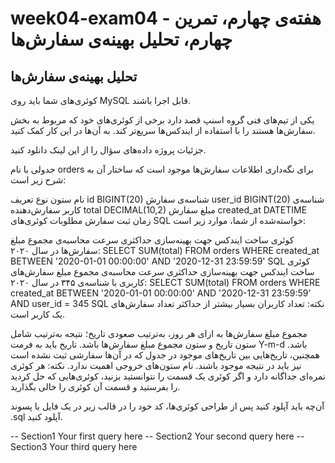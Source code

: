 # week04-exam04 - هفته‌ی چهارم، تمرین چهارم، تحلیل بهینه‌ی سفارش‌ها
## تحلیل بهینه‌ی سفارش‌ها

کوئری‌های شما باید روی MySQL قابل اجرا باشند.

یکی از تیم‌های فنی گروه اسنپ قصد دارد برخی از کوئری‌های خود که مربوط به بخش سفارش‌ها هستند را با استفاده از ایندکس‌ها سریع‌تر کند. به آن‌ها در این کار کمک کنید.

جزئیات پروژه
داده‌های سؤال را از این لینک دانلود کنید.

جدولی با نام orders برای نگه‌داری اطلاعات سفارش‌ها موجود است که ساختار آن به شرح زیر است:

نام ستون	نوع	تعریف
id	BIGINT(20)	شناسه‌ی سفارش
user_id	BIGINT(20)	شناسه‌ی کاربر سفارش‌دهنده
total	DECIMAL(10,2)	مبلغ سفارش
created_at	DATETIME	زمان ثبت سفارش
مطلوبات
کوئری‌های SQL خواسته‌شده از شما، موارد زیر است:

کوئری ساخت ایندکس جهت بهینه‌سازی حداکثری سرعت محاسبه‌ی مجموع مبلغ سفارش‌ها در سال ۲۰۲۰:
SELECT SUM(total)
FROM orders
WHERE created_at BETWEEN '2020-01-01 00:00:00' AND '2020-12-31 23:59:59'
SQL
کوئری ساخت ایندکس جهت بهینه‌سازی حداکثری سرعت محاسبه‌ی مجموع مبلغ سفارش‌های کاربری با شناسه‌ی ۳۴۵ در سال ۲۰۲۰:
SELECT SUM(total)
FROM orders
WHERE created_at BETWEEN '2020-01-01 00:00:00' AND '2020-12-31 23:59:59'
AND user_id = 345
SQL
نکته: تعداد کاربران بسیار بیشتر از حداکثر تعداد سفارش‌های یک کاربر است.

مجموع مبلغ سفارش‌ها به ازای هر روز، به‌ترتیب صعودی تاریخ؛ نتیجه به‌ترتیب شامل ستون تاریخ و ستون مجموع مبلغ سفارش‌ها باشد. تاریخ باید به فرمت Y-m-d باشد. همچنین، تاریخ‌هایی بین تاریخ‌های موجود در جدول که در آن‌ها سفارشی ثبت نشده است نیز باید در نتیجه موجود باشند. نام ستون‌های خروجی اهمیت ندارد.
نکته: هر کوئری نمره‌ای جداگانه دارد و اگر کوئری یک قسمت را نتوانستید بزنید، کوئری‌هایی که حل کردید را بفرستید و قسمت آن کوئری را خالی بگذارید.

آن‌چه باید آپلود کنید
پس از طراحی کوئری‌ها، کد خود را در قالب زیر در یک فایل با پسوند .sql آپلود کنید.

-- Section1
    Your first query here
-- Section2
    Your second query here
-- Section3
    Your third query here
